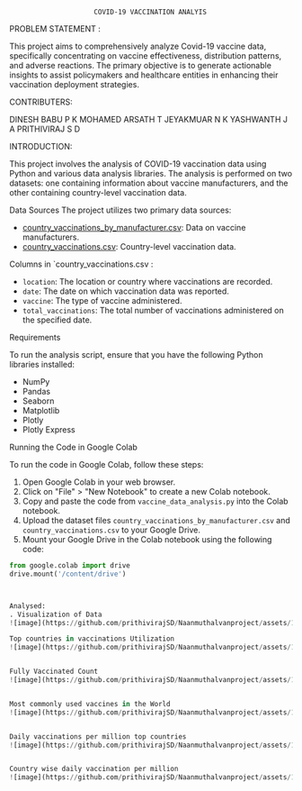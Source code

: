                          COVID-19 VACCINATION ANALYIS  

PROBLEM STATEMENT : 

This project aims to comprehensively analyze Covid-19 vaccine data, specifically concentrating on vaccine effectiveness, distribution patterns, and adverse reactions. The primary objective is to generate actionable insights to assist policymakers and healthcare entities in enhancing their vaccination deployment strategies.
 
CONTRIBUTERS:

DINESH BABU P K
MOHAMED ARSATH T
JEYAKMUAR N K
YASHWANTH  J A
PRITHIVIRAJ  S D

INTRODUCTION:

This project involves the analysis of COVID-19 vaccination data using Python and various data analysis libraries. The analysis is performed on two datasets: one containing information about vaccine manufacturers, and the other containing country-level vaccination data.
              
Data Sources
The project utilizes two primary data sources:
- [country_vaccinations_by_manufacturer.csv](data/country_vaccinations_by_manufacturer.csv): Data on vaccine manufacturers.
- [country_vaccinations.csv](data/country_vaccinations.csv): Country-level vaccination data.




Columns in `country_vaccinations.csv :

- `location`: The location or country where vaccinations are recorded.
- `date`: The date on which vaccination data was reported.
- `vaccine`: The type of vaccine administered.
- `total_vaccinations`: The total number of vaccinations administered on the specified date.

 Requirements

To run the analysis script, ensure that you have the following Python libraries installed:
- NumPy
- Pandas
- Seaborn
- Matplotlib
- Plotly
- Plotly Express

Running the Code in Google Colab

To run the code in Google Colab, follow these steps:

1. Open Google Colab in your web browser.
2. Click on "File" > "New Notebook" to create a new Colab notebook.
3. Copy and paste the code from `vaccine_data_analysis.py` into the Colab notebook.
4. Upload the dataset files `country_vaccinations_by_manufacturer.csv` and `country_vaccinations.csv` to your Google Drive.
5. Mount your Google Drive in the Colab notebook using the following code:

```python
from google.colab import drive
drive.mount('/content/drive')



Analysed: 
. Visualization of Data
![image](https://github.com/prithivirajSD/Naanmuthalvanproject/assets/118063853/b5948549-0897-4ed8-8118-1a0730a050a4)

Top countries in vaccinations Utilization
![image](https://github.com/prithivirajSD/Naanmuthalvanproject/assets/118063853/3f0b69b0-31a1-4518-9e70-3452a3c7ec82)


Fully Vaccinated Count
![image](https://github.com/prithivirajSD/Naanmuthalvanproject/assets/118063853/cd927c79-abf9-4ef1-8892-b32bdac3cc37)


Most commonly used vaccines in the World
![image](https://github.com/prithivirajSD/Naanmuthalvanproject/assets/118063853/45dc8c8e-5e19-4704-b31a-1a802bd5223c)


Daily vaccinations per million top countries
![image](https://github.com/prithivirajSD/Naanmuthalvanproject/assets/118063853/df0698df-2f26-400e-9ec7-be0324194c97)


Country wise daily vaccination per million
![image](https://github.com/prithivirajSD/Naanmuthalvanproject/assets/118063853/d8fcb4b1-0a99-4e59-a018-2460b448295d)

